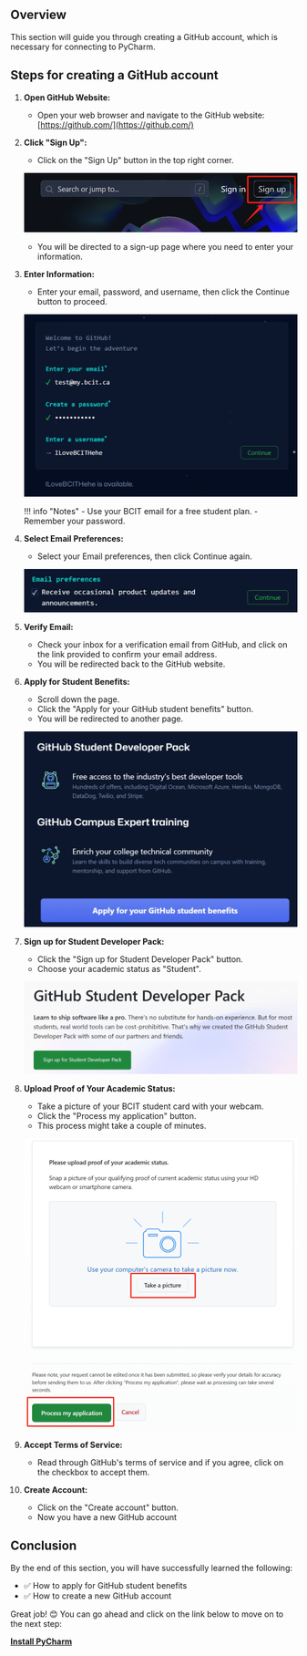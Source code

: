 ## Overview

This section will guide you through creating a GitHub account, which is necessary for connecting to PyCharm.

## Steps for creating a GitHub account

1. **Open GitHub Website:**
    - Open your web browser and navigate to the GitHub website: [https://github.com/](https://github.com/)
    
2. **Click "Sign Up":**
    - Click on the "Sign Up" button in the top right corner.

    ![Sign Up](assets/gh1.png)

    - You will be directed to a sign-up page where you need to enter your information.

3. **Enter Information:**
    - Enter your email, password, and username, then click the Continue button to proceed.

    ![Enter Info](assets/gh2.png)

    !!! info "Notes"
        - Use your BCIT email for a free student plan.
        - Remember your password.
        
4. **Select Email Preferences:**
    - Select your Email preferences, then click Continue again.

    ![Email preferences](assets/gh3.png)
    
5. **Verify Email:**
    - Check your inbox for a verification email from GitHub, and click on the link provided to confirm your email address.
    - You will be redirected back to the GitHub website.

6. **Apply for Student Benefits:**
    - Scroll down the page.
    - Click the "Apply for your GitHub student benefits" button.
    - You will be redirected to another page.

    ![Student Benefits](assets/gh4.png)

7. **Sign up for Student Developer Pack:**
    - Click the "Sign up for Student Developer Pack" button.
    - Choose your academic status as "Student".

    ![Student Pack](assets/gh5.png)

8. **Upload Proof of Your Academic Status:**
    - Take a picture of your BCIT student card with your webcam.
    - Click the "Process my application" button.
    - This process might take a couple of minutes.

    ![Academic Status](assets/gh6.png)

9. **Accept Terms of Service:**
    - Read through GitHub's terms of service and if you agree, click on the checkbox to accept them.

10. **Create Account:**
    - Click on the "Create account" button.
    - Now you have a new GitHub account

## Conclusion

By the end of this section, you will have successfully learned the following:

- ✅ How to apply for GitHub student benefits
- ✅ How to create a new GitHub account

Great job! 😊 You can go ahead and click on the link below to move on to the next step:

**[Install PyCharm](pycharmInstallation.md)**
